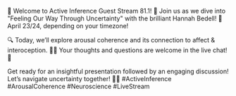 🎉 Welcome to Active Inference Guest Stream 81.1! 🌟 Join us as we dive into "Feeling Our Way Through Uncertainty" with the brilliant Hannah Bedell! 📅 April 23/24, depending on your timezone! 

🔍 Today, we’ll explore arousal coherence and its connection to affect & interoception. 🧠✨ Your thoughts and questions are welcome in the live chat! 💬 

Get ready for an insightful presentation followed by an engaging discussion! Let’s navigate uncertainty together! 🌈🧭 #ActiveInference #ArousalCoherence #Neuroscience #LiveStream

